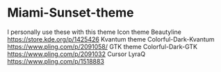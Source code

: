 ﻿# Miami-Sunset-theme

I personally use these with this theme
Icon theme Beautyline
https://store.kde.org/p/1425426
Kvantum theme Colorful-Dark-Kvantum
https://www.pling.com/p/2091058/
GTK theme Colorful-Dark-GTK
https://www.pling.com/p/2091032
Cursor LyraQ
https://www.pling.com/p/1518883


